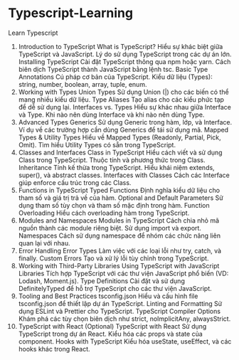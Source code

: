 # Typescript-Learning
Learn Typescript
1. Introduction to TypeScript
What is TypeScript?
Hiểu sự khác biệt giữa TypeScript và JavaScript.
Lý do sử dụng TypeScript trong các dự án lớn.
Installing TypeScript
Cài đặt TypeScript thông qua npm hoặc yarn.
Cách biên dịch TypeScript thành JavaScript bằng lệnh tsc.
Basic Type Annotations
Cú pháp cơ bản của TypeScript.
Kiểu dữ liệu (Types): string, number, boolean, array, tuple, enum.
2. Working with Types
Union Types
Sử dụng Union (|) cho các biến có thể mang nhiều kiểu dữ liệu.
Type Aliases
Tạo alias cho các kiểu phức tạp để dễ sử dụng lại.
Interfaces vs. Types
Hiểu sự khác nhau giữa Interface và Type.
Khi nào nên dùng Interface và khi nào nên dùng Type.
3. Advanced Types
Generics
Sử dụng Generic trong hàm, lớp, và Interface.
Ví dụ về các trường hợp cần dùng Generics để tái sử dụng mã.
Mapped Types & Utility Types
Hiểu về Mapped Types (Readonly, Partial, Pick, Omit).
Tìm hiểu Utility Types có sẵn trong TypeScript.
4. Classes and Interfaces
Class in TypeScript
Hiểu cách viết và sử dụng Class trong TypeScript.
Thuộc tính và phương thức trong Class.
Inheritance
Tính kế thừa trong TypeScript.
Hiểu khái niệm extends, super(), và abstract classes.
Interfaces with Classes
Cách các Interface giúp enforce cấu trúc trong các Class.
5. Functions in TypeScript
Typed Functions
Định nghĩa kiểu dữ liệu cho tham số và giá trị trả về của hàm.
Optional and Default Parameters
Sử dụng tham số tùy chọn và tham số mặc định trong hàm.
Function Overloading
Hiểu cách overloading hàm trong TypeScript.
6. Modules and Namespaces
Modules in TypeScript
Cách chia nhỏ mã nguồn thành các module riêng biệt.
Sử dụng import và export.
Namespaces
Cách sử dụng namespace để nhóm các chức năng liên quan lại với nhau.
7. Error Handling
Error Types
Làm việc với các loại lỗi như try, catch, và finally.
Custom Errors
Tạo và xử lý lỗi tùy chỉnh trong TypeScript.
8. Working with Third-Party Libraries
Using TypeScript with JavaScript Libraries
Tích hợp TypeScript với các thư viện JavaScript phổ biến (VD: Lodash, Moment.js).
Type Definitions
Cài đặt và sử dụng DefinitelyTyped để hỗ trợ TypeScript cho các thư viện JavaScript.
9. Tooling and Best Practices
tsconfig.json
Hiểu và cấu hình file tsconfig.json để thiết lập dự án TypeScript.
Linting and Formatting
Sử dụng ESLint và Prettier cho TypeScript.
TypeScript Compiler Options
Khám phá các tùy chọn biên dịch như strict, noImplicitAny, alwaysStrict.
10. TypeScript with React (Optional)
TypeScript with React
Sử dụng TypeScript trong dự án React.
Kiểu hóa các props và state của component.
Hooks with TypeScript
Kiểu hóa useState, useEffect, và các hooks khác trong React.
